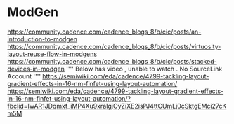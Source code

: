 # ModGen
https://community.cadence.com/cadence_blogs_8/b/cic/posts/an-introduction-to-modgen
https://community.cadence.com/cadence_blogs_8/b/cic/posts/virtuosity-layout-reuse-flow-in-modgens
https://community.cadence.com/cadence_blogs_8/b/cic/posts/stacked-devices-in-modgen
''''
Below has video , unable to watch . No SourceLink Account
''''
https://semiwiki.com/eda/cadence/4799-tackling-layout-gradient-effects-in-16-nm-finfet-using-layout-automation/
https://semiwiki.com/eda/cadence/4799-tackling-layout-gradient-effects-in-16-nm-finfet-using-layout-automation/?fbclid=IwAR1JDqmxf_iMP4Xu9xraIgjOyZiXE2isPJ4ttCUmLj0cSktgEMci27cKm5M
